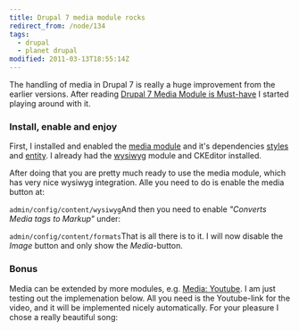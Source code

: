```yaml
---
title: Drupal 7 media module rocks
redirect_from: /node/134
tags:
  - drupal
  - planet drupal
modified: 2011-03-13T18:55:14Z
---
```


The handling of media in Drupal 7 is really a huge improvement from the earlier versions. After reading [Drupal 7 Media Module is Must-have](http://ojctech.com/blog/drupal-7-media-module-must-have) I started playing around with it.

### Install, enable and enjoy

First, I installed and enabled the [media module](http://drupal.org/project/media) and it's dependencies [styles](http://drupal.org/project/styles) and [entity](http://drupal.org/project/entity). I already had the [wysiwyg](http://drupal.org/project/wysiwyg) module and CKEditor installed.

After doing that you are pretty much ready to use the media module, which has very nice wysiwyg integration. Alle you need to do is enable the media button at:

`admin/config/content/wysiwyg`And then you need to enable _"Converts Media tags to Markup"_ under:

`admin/config/content/formats`That is all there is to it. I will now disable the _Image_ button and only show the _Media_-button.

### Bonus

Media can be extended by more modules, e.g. [Media: Youtube](http://drupal.org/project/media_youtube). I am just testing out the implemenation below. All you need is the Youtube-link for the video, and it will be implemented nicely automatically. For your pleasure I chose a really beautiful song:
